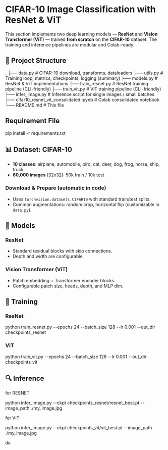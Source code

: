 # CIFAR-10 Image Classification with ResNet & ViT

This section implements two deep learning models — **ResNet** and **Vision Transformer (ViT)** — trained **from scratch** on the **CIFAR-10** dataset. The training and inference pipelines are modular and Colab-ready.

## 📂 Project Structure

.
├── data.py                  # CIFAR-10 download, transforms, dataloaders
├── utils.py                 # Training loop, metrics, checkpoints, logging (summary)
├── models.py                # ResNet & ViT implementations
├── train_resnet.py          # ResNet training pipeline (CLI-friendly)
├── train_vit.py             # ViT training pipeline (CLI-friendly)
├── infer_image.py           # Inference script for single images / small batches
├── cifar10_resnet_vit_consolidated.ipynb  # Colab consolidated notebook
└── README.md                # This file

## Requirement File

pip install -r requirements.txt 

## 📊 Dataset: CIFAR-10
- **10 classes**: airplane, automobile, bird, cat, deer, dog, frog, horse, ship, truck
- **60,000 images** (32x32): 50k train / 10k test

### Download & Prepare (automatic in code)
- Uses `torchvision.datasets.CIFAR10` with standard train/test splits.
- Common augmentations: random crop, horizontal flip (customizable in `data.py`).

## 🧠 Models
### ResNet
- Standard residual blocks with skip connections.
- Depth and width are configurable.

### Vision Transformer (ViT)
- Patch embedding + Transformer encoder blocks.
- Configurable patch size, heads, depth, and MLP dim.

## 🚀 Training
### ResNet

python train_resnet.py --epochs 24 --batch_size 128 --lr 0.001 --out_dir checkpoints_resnet


### ViT

python train_vit.py --epochs 24 --batch_size 128 --lr 0.001 --out_dir checkpoints_vit


## 🔍 Inference

for RESNET

python infer_image.py --ckpt checkpoints_resnet/resnet_best.pt --image_path ./my_image.jpg

for ViT:

python infer_image.py --ckpt checkpoints_vit/vit_best.pt --image_path ./my_image.jpg



de
